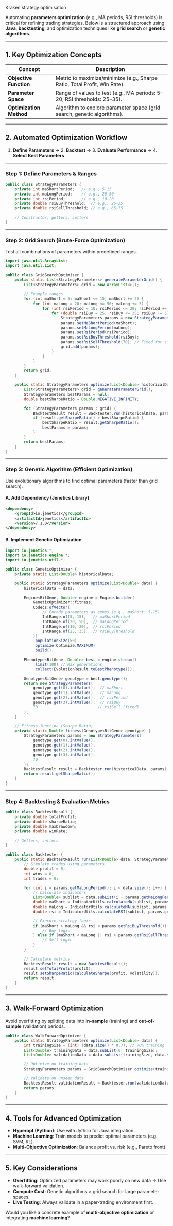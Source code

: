 Kraken strategy optimisation

Automating **parameters optimization** (e.g., MA periods, RSI thresholds) is critical for refining trading strategies. Below is a structured approach using **Java**, **backtesting**, and optimization techniques like **grid search** or **genetic algorithms**.

---

## **1. Key Optimization Concepts**
| Concept                  | Description                                                                 |
|--------------------------|-----------------------------------------------------------------------------|
| **Objective Function**   | Metric to maximize/minimize (e.g., Sharpe Ratio, Total Profit, Win Rate).   |
| **Parameter Space**      | Range of values to test (e.g., MA periods: 5–20, RSI thresholds: 25–35).   |
| **Optimization Method**  | Algorithm to explore parameter space (grid search, genetic algorithms).     |

---

## **2. Automated Optimization Workflow**
1. **Define Parameters** → 2. **Backtest** → 3. **Evaluate Performance** → 4. **Select Best Parameters**

---

### **Step 1: Define Parameters & Ranges**
```java
public class StrategyParameters {
    private int maShortPeriod;   // e.g., 5-15
    private int maLongPeriod;    // e.g., 20-50
    private int rsiPeriod;       // e.g., 10-20
    private double rsiBuyThreshold;  // e.g., 25-35
    private double rsiSellThreshold; // e.g., 65-75

    // Constructor, getters, setters
}
```

---

### **Step 2: Grid Search (Brute-Force Optimization)**
Test all combinations of parameters within predefined ranges.  

```java
import java.util.ArrayList;
import java.util.List;

public class GridSearchOptimizer {
    public static List<StrategyParameters> generateParameterGrid() {
        List<StrategyParameters> grid = new ArrayList<>();
        
        // Example ranges
        for (int maShort = 5; maShort <= 15; maShort += 2) {
            for (int maLong = 20; maLong <= 50; maLong += 5) {
                for (int rsiPeriod = 10; rsiPeriod <= 20; rsiPeriod += 2) {
                    for (double rsiBuy = 25; rsiBuy <= 35; rsiBuy += 5) {
                        StrategyParameters params = new StrategyParameters();
                        params.setMaShortPeriod(maShort);
                        params.setMaLongPeriod(maLong);
                        params.setRsiPeriod(rsiPeriod);
                        params.setRsiBuyThreshold(rsiBuy);
                        params.setRsiSellThreshold(70); // Fixed for simplicity
                        grid.add(params);
                    }
                }
            }
        }
        return grid;
    }

    public static StrategyParameters optimize(List<Double> historicalData) {
        List<StrategyParameters> grid = generateParameterGrid();
        StrategyParameters bestParams = null;
        double bestSharpeRatio = Double.NEGATIVE_INFINITY;

        for (StrategyParameters params : grid) {
            BacktestResult result = Backtester.run(historicalData, params);
            if (result.getSharpeRatio() > bestSharpeRatio) {
                bestSharpeRatio = result.getSharpeRatio();
                bestParams = params;
            }
        }
        return bestParams;
    }
}
```

---

### **Step 3: Genetic Algorithm (Efficient Optimization)**
Use evolutionary algorithms to find optimal parameters (faster than grid search).  

#### **A. Add Dependency (Jenetics Library)**
```xml
<dependency>
    <groupId>io.jenetics</groupId>
    <artifactId>jenetics</artifactId>
    <version>7.1.0</version>
</dependency>
```

#### **B. Implement Genetic Optimization**
```java
import io.jenetics.*;
import io.jenetics.engine.*;
import io.jenetics.util.*;

public class GeneticOptimizer {
    private static List<Double> historicalData;

    public static StrategyParameters optimize(List<Double> data) {
        historicalData = data;
        
        Engine<BitGene, Double> engine = Engine.builder(
            GeneticOptimizer::fitness,
            Codecs.ofVector(
                // Encode parameters as genes (e.g., maShort: 5-15)
                IntRange.of(5, 15),   // maShortPeriod
                IntRange.of(20, 50),  // maLongPeriod
                IntRange.of(10, 20),  // rsiPeriod
                IntRange.of(25, 35)   // rsiBuyThreshold
            ))
            .populationSize(50)
            .optimize(Optimize.MAXIMUM)
            .build();

        Phenotype<BitGene, Double> best = engine.stream()
            .limit(100) // Max generations
            .collect(EvolutionResult.toBestPhenotype());

        Genotype<BitGene> genotype = best.genotype();
        return new StrategyParameters(
            genotype.get(0).intValue(),  // maShort
            genotype.get(1).intValue(),  // maLong
            genotype.get(2).intValue(),  // rsiPeriod
            genotype.get(3).intValue(),  // rsiBuy
            70                          // rsiSell (fixed)
        );
    }

    // Fitness function (Sharpe Ratio)
    private static Double fitness(Genotype<BitGene> genotype) {
        StrategyParameters params = new StrategyParameters(
            genotype.get(0).intValue(),
            genotype.get(1).intValue(),
            genotype.get(2).intValue(),
            genotype.get(3).intValue(),
            70
        );
        BacktestResult result = Backtester.run(historicalData, params);
        return result.getSharpeRatio();
    }
}
```

---

### **Step 4: Backtesting & Evaluation Metrics**
```java
public class BacktestResult {
    private double totalProfit;
    private double sharpeRatio;
    private double maxDrawdown;
    private double winRate;

    // Getters, setters
}

public class Backtester {
    public static BacktestResult run(List<Double> data, StrategyParameters params) {
        // Simulate trades using parameters
        double profit = 0;
        int wins = 0;
        int trades = 0;

        for (int i = params.getMaLongPeriod(); i < data.size(); i++) {
            // Calculate indicators
            List<Double> sublist = data.subList(i - params.getMaLongPeriod(), i);
            double maShort = IndicatorUtils.calculateMA(sublist, params.getMaShortPeriod());
            double maLong = IndicatorUtils.calculateMA(sublist, params.getMaLongPeriod());
            double rsi = IndicatorUtils.calculateRSI(sublist, params.getRsiPeriod());

            // Execute strategy logic
            if (maShort > maLong && rsi < params.getRsiBuyThreshold()) {
                // Buy logic
            } else if (maShort < maLong || rsi > params.getRsiSellThreshold()) {
                // Sell logic
            }
        }

        // Calculate metrics
        BacktestResult result = new BacktestResult();
        result.setTotalProfit(profit);
        result.setSharpeRatio(calculateSharpe(profit, volatility));
        return result;
    }
}
```

---

## **3. Walk-Forward Optimization**
Avoid overfitting by splitting data into **in-sample** (training) and **out-of-sample** (validation) periods.  

```java
public class WalkForwardOptimizer {
    public static StrategyParameters optimize(List<Double> data) {
        int trainingSize = (int) (data.size() * 0.7); // 70% training
        List<Double> trainingData = data.subList(0, trainingSize);
        List<Double> validationData = data.subList(trainingSize, data.size());

        // Optimize on training data
        StrategyParameters params = GridSearchOptimizer.optimize(trainingData);

        // Validate on unseen data
        BacktestResult validationResult = Backtester.run(validationData, params);
        return params;
    }
}
```

---

## **4. Tools for Advanced Optimization**
- **Hyperopt (Python)**: Use with Jython for Java integration.  
- **Machine Learning**: Train models to predict optimal parameters (e.g., SVM, RL).  
- **Multi-Objective Optimization**: Balance profit vs. risk (e.g., Pareto front).  

---

## **5. Key Considerations**
- **Overfitting**: Optimized parameters may work poorly on new data → Use walk-forward validation.  
- **Compute Cost**: Genetic algorithms > grid search for large parameter spaces.  
- **Live Testing**: Always validate in a paper-trading environment first.  

Would you like a concrete example of **multi-objective optimization** or integrating **machine learning**?
